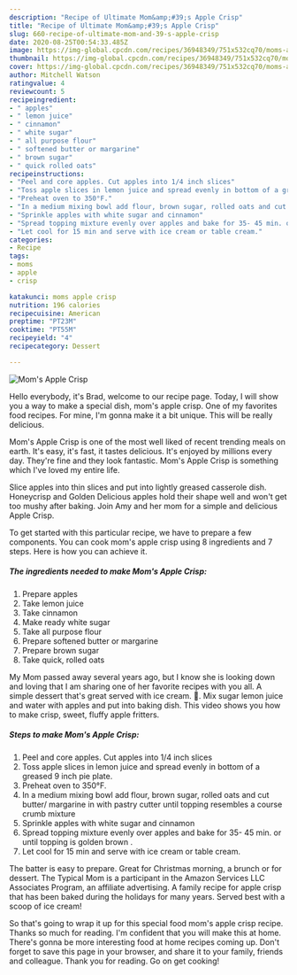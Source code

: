 ```yaml
---
description: "Recipe of Ultimate Mom&amp;#39;s Apple Crisp"
title: "Recipe of Ultimate Mom&amp;#39;s Apple Crisp"
slug: 660-recipe-of-ultimate-mom-and-39-s-apple-crisp
date: 2020-08-25T00:54:33.485Z
image: https://img-global.cpcdn.com/recipes/36948349/751x532cq70/moms-apple-crisp-recipe-main-photo.jpg
thumbnail: https://img-global.cpcdn.com/recipes/36948349/751x532cq70/moms-apple-crisp-recipe-main-photo.jpg
cover: https://img-global.cpcdn.com/recipes/36948349/751x532cq70/moms-apple-crisp-recipe-main-photo.jpg
author: Mitchell Watson
ratingvalue: 4
reviewcount: 5
recipeingredient:
- " apples"
- " lemon juice"
- " cinnamon"
- " white sugar"
- " all purpose flour"
- " softened butter or margarine"
- " brown sugar"
- " quick rolled oats"
recipeinstructions:
- "Peel and core apples. Cut apples into 1/4 inch slices"
- "Toss apple slices in lemon juice and spread evenly in bottom of a greased 9 inch pie plate."
- "Preheat oven to 350°F."
- "In a medium mixing bowl add flour, brown sugar, rolled oats and cut butter/ margarine in with pastry cutter until topping resembles a course crumb mixture"
- "Sprinkle apples with white sugar and cinnamon"
- "Spread topping mixture evenly over apples and bake for 35- 45 min. or until topping is golden brown ."
- "Let cool for 15 min and serve with ice cream or table cream."
categories:
- Recipe
tags:
- moms
- apple
- crisp

katakunci: moms apple crisp 
nutrition: 196 calories
recipecuisine: American
preptime: "PT23M"
cooktime: "PT55M"
recipeyield: "4"
recipecategory: Dessert

---
```



![Mom&#39;s Apple Crisp](https://img-global.cpcdn.com/recipes/36948349/751x532cq70/moms-apple-crisp-recipe-main-photo.jpg)

Hello everybody, it's Brad, welcome to our recipe page. Today, I will show you a way to make a special dish, mom&#39;s apple crisp. One of my favorites food recipes. For mine, I'm gonna make it a bit unique. This will be really delicious.

Mom&#39;s Apple Crisp is one of the most well liked of recent trending meals on earth. It's easy, it's fast, it tastes delicious. It's enjoyed by millions every day. They're fine and they look fantastic. Mom&#39;s Apple Crisp is something which I've loved my entire life.

Slice apples into thin slices and put into lightly greased casserole dish. Honeycrisp and Golden Delicious apples hold their shape well and won&#39;t get too mushy after baking. Join Amy and her mom for a simple and delicious Apple Crisp.


To get started with this particular recipe, we have to prepare a few components. You can cook mom&#39;s apple crisp using 8 ingredients and 7 steps. Here is how you can achieve it.

##### The ingredients needed to make Mom&#39;s Apple Crisp:

1. Prepare  apples
1. Take  lemon juice
1. Take  cinnamon
1. Make ready  white sugar
1. Take  all purpose flour
1. Prepare  softened butter or margarine
1. Prepare  brown sugar
1. Take  quick, rolled oats


My Mom passed away several years ago, but I know she is looking down and loving that I am sharing one of her favorite recipes with you all. A simple dessert that&#39;s great served with ice cream. 🙂. Mix sugar lemon juice and water with apples and put into baking dish. This video shows you how to make crisp, sweet, fluffy apple fritters. 

##### Steps to make Mom&#39;s Apple Crisp:

1. Peel and core apples. Cut apples into 1/4 inch slices
1. Toss apple slices in lemon juice and spread evenly in bottom of a greased 9 inch pie plate.
1. Preheat oven to 350°F.
1. In a medium mixing bowl add flour, brown sugar, rolled oats and cut butter/ margarine in with pastry cutter until topping resembles a course crumb mixture
1. Sprinkle apples with white sugar and cinnamon
1. Spread topping mixture evenly over apples and bake for 35- 45 min. or until topping is golden brown .
1. Let cool for 15 min and serve with ice cream or table cream.


The batter is easy to prepare. Great for Christmas morning, a brunch or for dessert. The Typical Mom is a participant in the Amazon Services LLC Associates Program, an affiliate advertising. A family recipe for apple crisp that has been baked during the holidays for many years. Served best with a scoop of ice cream! 

So that's going to wrap it up for this special food mom&#39;s apple crisp recipe. Thanks so much for reading. I'm confident that you will make this at home. There's gonna be more interesting food at home recipes coming up. Don't forget to save this page in your browser, and share it to your family, friends and colleague. Thank you for reading. Go on get cooking!
